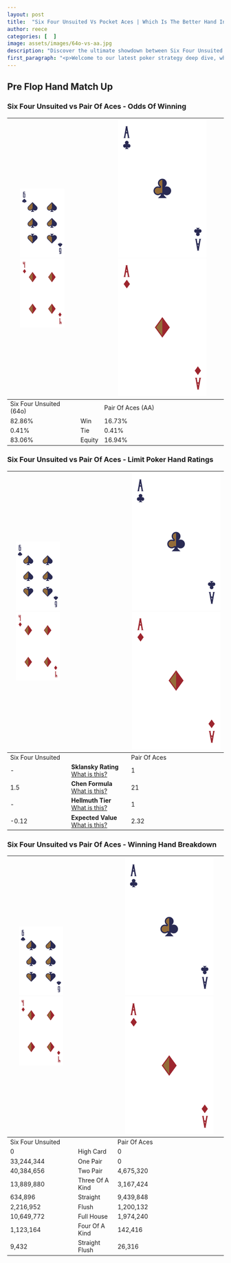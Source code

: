 ```yaml
---
layout: post
title:  "Six Four Unsuited Vs Pocket Aces | Which Is The Better Hand In Poker? A Complete Guide"
author: reece
categories: [  ]
image: assets/images/64o-vs-aa.jpg
description: "Discover the ultimate showdown between Six Four Unsuited and Pair Of Aces in poker! Uncover the odds, strategies, and scenarios where one hand triumphs over the other. Get ready to up your poker game with this thrilling analysis."
first_paragraph: "<p>Welcome to our latest poker strategy deep dive, where we're pitting two distinct hands against each other in a high-stakes showdown: Six Four Unsuited vs Pair Of Aces.</p><p>In the dynamic world of poker, every decision counts, and knowing which hand holds the upper hand is key to your success at the table.</p><p>In this article, we'll dissect these two hands, explore the scenarios where one dominates the other, and equip you with the knowledge to make strategic choices that can tip the odds in your favor.</p><p>Get ready to unravel the intriguing dynamics of these poker hands and elevate your game to new heights.</p>"
---
```




[comment]: # (sp0)

## Pre Flop Hand Match Up

<div class="table hand-ratings" markdown="1"> 



### Six Four Unsuited vs Pair Of Aces - Odds Of Winning


    
| ![image info](assets/images/hand1/6.png) ![image info](assets/images/hand1/4o.png) |  | ![image info](assets/images/hand2/A.png) ![image info](assets/images/hand2/Ao.png) |
| -------- | -------- | -------- |
| Six Four Unsuited (64o) |  | Pair Of Aces (AA) |
| 82.86% | Win | 16.73% |
| 0.41% | Tie | 0.41% |
| 83.06% | Equity | 16.94% |




[comment]: # (sp1)



### Six Four Unsuited vs Pair Of Aces - Limit Poker Hand Ratings


    
| ![image info](assets/images/hand1/6.png) ![image info](assets/images/hand1/4o.png) |  | ![image info](assets/images/hand2/A.png) ![image info](assets/images/hand2/Ao.png) |
| -------- | -------- | -------- |
| Six Four Unsuited |  | Pair Of Aces |
| - | **Sklansky Rating** [What is this?](/sklansky-rating-explained) | 1 |
| 1.5 | **Chen Formula** [What is this?](/chen-formula-explained) | 21 |
| - | **Hellmuth Tier** [What is this?](/Hellmuth-tier-explained) | 1 |
| -0.12 | **Expected Value** [What is this?](/expected-value-explained) | 2.32 |




[comment]: # (sp2)



### Six Four Unsuited vs Pair Of Aces - Winning Hand Breakdown


    
| ![image info](assets/images/hand1/6.png) ![image info](assets/images/hand1/4o.png) |  | ![image info](assets/images/hand2/A.png) ![image info](assets/images/hand2/Ao.png) |
| -------- | -------- | -------- |
| Six Four Unsuited |  | Pair Of Aces |
| 0 | High Card | 0 |
| 33,244,344 | One Pair | 0 |
| 40,384,656 | Two Pair | 4,675,320 |
| 13,889,880 | Three Of A Kind | 3,167,424 |
| 634,896 | Straight | 9,439,848 |
| 2,216,952 | Flush | 1,200,132 |
| 10,649,772 | Full House | 1,974,240 |
| 1,123,164 | Four Of A Kind | 142,416 |
| 9,432 | Straight Flush | 26,316 |




[comment]: # (sp3)



</div>

[comment]: # (sp4)



[comment]: # (sp5)

